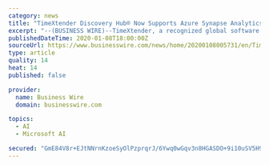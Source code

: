 ```yaml
---
category: news
title: "TimeXtender Discovery Hub® Now Supports Azure Synapse Analytics & SQL Server 2019"
excerpt: "--(BUSINESS WIRE)--TimeXtender, a recognized global software company enabling instant access to any type of data in the organization to support advanced analytics and artificial intelligence (AI), has announced a new release of ... was upgraded to work seamlessly with both Azure Synapse Analytics and SQL Server 2019. This upgrade enables ..."
publishedDateTime: 2020-01-08T18:00:00Z
sourceUrl: https://www.businesswire.com/news/home/20200108005731/en/TimeXtender-Discovery-Hub®-Supports-Azure-Synapse-Analytics
type: article
quality: 14
heat: 14
published: false

provider:
  name: Business Wire
  domain: businesswire.com

topics:
  - AI
  - Microsoft AI

secured: "GmE84V8r+EJtNNrnKzoeSyOlPzprqrJ/6Ywq0wGqv3n8HGASDO+9i10uSV5H9BG+x4+GzFtE9t0l3RD4OoBIArrdLP9e2WMxqNPA/NVk5+bpH79WAb8V+ekV06fv+kIGt9wv8xvh+4UiztbFtxw4QFkGpY30YDSEBK2Vk4096wkAidfoiaMML5j+EZQJ5YXv7vCgwVQEDEQuZzmSDSUatfYgucdLDaShfLQQbuuEIS/wWj+vMBmBi9WImuASJKvWQPkpZmSKh/IpuGiqk6Ct9A==;MiAJBmL1rRimOhJEmD9xhA=="
---
```


